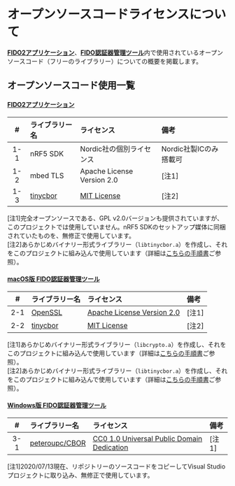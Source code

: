 # オープンソースコードライセンスについて

<b>[FIDO2アプリケーション](nRF5_SDK_v15.3.0)</b>、<b>[FIDO認証器管理ツール](MaintenanceTool)</b>内で使用されているオープンソースコード（フリーのライブラリー）についての概要を掲載します。

## オープンソースコード使用一覧

#### [FIDO2アプリケーション](nRF5_SDK_v15.3.0)

|#|ライブラリー名|ライセンス|備考|
|:---:|:---|:---|:---|
|1-1|nRF5 SDK|Nordic社の個別ライセンス|Nordic社製ICのみ搭載可|
|1-2|mbed TLS|Apache License Version 2.0|[注1]|
|1-3|[tinycbor](https://github.com/intel/tinycbor)|[MIT License](https://github.com/intel/tinycbor/blob/master/LICENSE)|[注2]|

[注1]完全オープンソースである、GPL v2.0バージョンも提供されていますが、このプロジェクトでは使用していません。nRF5 SDKのセットアップ媒体に同梱されていたものを、無修正で使用しています。<br>
[注2]あらかじめバイナリー形式ライブラリー（`libtinycbor.a`）を作成し、それをこのプロジェクトに組み込んで使用しています（詳細は[こちらの手順書](Research/FIDO_2_0/TINYCBOR.md)ご参照）。<br>

#### [macOS版 FIDO認証器管理ツール](MaintenanceTool/macOSApp)

|#|ライブラリー名|ライセンス|備考|
|:---:|:---|:---|:---|
|2-1|[OpenSSL](https://github.com/openssl/openssl)|[Apache License Version 2.0](https://github.com/openssl/openssl/blob/master/LICENSE.txt)|[注1]|
|2-2|[tinycbor](https://github.com/intel/tinycbor)|[MIT License](https://github.com/intel/tinycbor/blob/master/LICENSE)|[注2]|

[注1]あらかじめバイナリー形式ライブラリー（`libcrypto.a`）を作成し、それをこのプロジェクトに組み込んで使用しています（詳細は[こちらの手順書](Research/Development/OPENSSLC.md)ご参照）。<br>
[注2]あらかじめバイナリー形式ライブラリー（`libtinycbor.a`）を作成し、それをこのプロジェクトに組み込んで使用しています（詳細は[こちらの手順書](Research/FIDO_2_0/TINYCBOR.md)ご参照）。<br>

#### [Windows版 FIDO認証器管理ツール](MaintenanceTool/WindowsExe)

|#|ライブラリー名|ライセンス|備考|
|:---:|:---|:---|:---|
|3-1|[peteroupc/CBOR](https://github.com/peteroupc/CBOR)|[CC0 1.0 Universal Public Domain Dedication](https://github.com/peteroupc/CBOR/blob/master/LICENSE.md)|[注1]|

[注1]2020/07/13現在、リポジトリーのソースコードをコピーしてVisual Studioプロジェクトに取り込み、無修正で使用しています。
